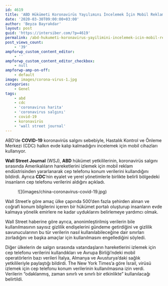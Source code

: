```yaml
---
id: 4619
title: 'ABD Hükümeti Koronavirüs Yayılımını İncelemek İçin Mobil Reklam Konum Verilerini Kullanıyor'
date: '2020-03-30T09:00:00+03:00'
author: 'Beyza Bayrakdar'
layout: post
guid: 'https://intersiber.com/?p=4619'
permalink: /abd-hukumeti-koronavirus-yayilimini-incelemek-icin-mobil-reklam-konum-verilerini-kullaniyor/
post_views_count:
    - '39'
ampforwp_custom_content_editor:
    - ''
ampforwp_custom_content_editor_checkbox:
    - null
ampforwp-amp-on-off:
    - default
image: images/corona-virus-1.jpg
categories:
    - Genel
tags:
    - abd
    - cdc
    - 'coronavirus harita'
    - 'coronavirus salgını'
    - covid-19
    - koronavirüs
    - 'wall street journal'
---
```


ABD’de **COVID-19** koronavirüs salgını sebebiyle, Hastalık Kontrol ve Önleme Merkezi (CDC) halkın evde kalıp kalmadığını incelemek için mobil cihazları kullanıyor.

**Wall Street Journal** (WSJ), **ABD** hükümet yetkililerinin, koronavirüs salgını sırasında Amerikalıların hareketlerini izlemek için mobil reklam endüstrisinden yararlanarak cep telefonu konum verilerini kullandığını bildirdi. Ayrıca **CDC**’nin eyalet ve yerel yönetimlerle birlikte belirli bölgedeki insanların cep telefonu verilerini aldığını açıkladı.

<figure class="wp-block-image size-full">![](images/china-coronavirus-covid-19.jpg)</figure>Wall Street’e göre amaç ülke çapında 500’den fazla şehirden alınan ve coğrafi konum bilgilerini içeren bir hükümet portalı oluşturup insanların evde kalmaya yönelik emirlere ne kadar uyduklarını belirlemeye yardımcı olmak.

Wall Street haberine göre ayrıca, anonimleştirilmiş verilerin bile kullanılmasının sayısız gizlilik endişelerini gündeme getirdiğini ve gizlilik savunucularının bu tür verilerin nasıl kullanılabileceğine dair sınırları zorladığını ve başka amaçlar için kullanılmasını engellediğini söyledi.

Diğer ülkelerin de salgın sırasında vatandaşların hareketlerini izlemek için cep telefonu verilerini kullandıkları ve Avrupa Birliği’ndeki mobil operatörlerin bazı verileri İtalya, Almanya ve Avusturya’daki sağlık yetkilileriyle paylaştığı bildirdi. The New York Times’a göre İsrail, virüsü izlemek için cep telefonu konum verilerinin kullanılmasına izin verdi. Verilerin “odaklanmış, zaman sınırlı ve sınırlı bir etkinlikte” kullanılacağı belirtildi.